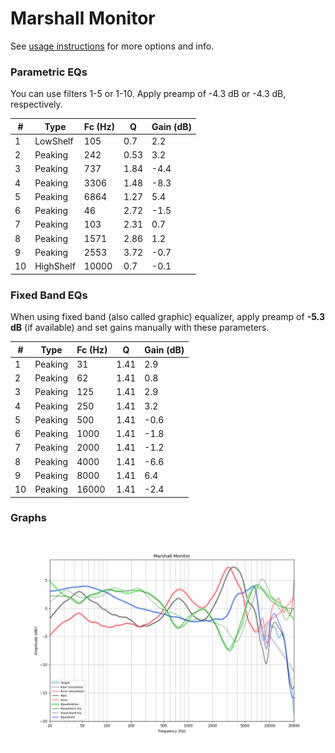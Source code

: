 # Marshall Monitor
See [usage instructions](https://github.com/jaakkopasanen/AutoEq#usage) for more options and info.

### Parametric EQs
You can use filters 1-5 or 1-10. Apply preamp of -4.3 dB or -4.3 dB, respectively.

|   # | Type      |   Fc (Hz) |    Q |   Gain (dB) |
|-----|-----------|-----------|------|-------------|
|   1 | LowShelf  |       105 | 0.7  |         2.2 |
|   2 | Peaking   |       242 | 0.53 |         3.2 |
|   3 | Peaking   |       737 | 1.84 |        -4.4 |
|   4 | Peaking   |      3306 | 1.48 |        -8.3 |
|   5 | Peaking   |      6864 | 1.27 |         5.4 |
|   6 | Peaking   |        46 | 2.72 |        -1.5 |
|   7 | Peaking   |       103 | 2.31 |         0.7 |
|   8 | Peaking   |      1571 | 2.86 |         1.2 |
|   9 | Peaking   |      2553 | 3.72 |        -0.7 |
|  10 | HighShelf |     10000 | 0.7  |        -0.1 |

### Fixed Band EQs
When using fixed band (also called graphic) equalizer, apply preamp of **-5.3 dB** (if available) and set gains manually with these parameters.

|   # | Type    |   Fc (Hz) |    Q |   Gain (dB) |
|-----|---------|-----------|------|-------------|
|   1 | Peaking |        31 | 1.41 |         2.9 |
|   2 | Peaking |        62 | 1.41 |         0.8 |
|   3 | Peaking |       125 | 1.41 |         2.9 |
|   4 | Peaking |       250 | 1.41 |         3.2 |
|   5 | Peaking |       500 | 1.41 |        -0.6 |
|   6 | Peaking |      1000 | 1.41 |        -1.8 |
|   7 | Peaking |      2000 | 1.41 |        -1.2 |
|   8 | Peaking |      4000 | 1.41 |        -6.6 |
|   9 | Peaking |      8000 | 1.41 |         6.4 |
|  10 | Peaking |     16000 | 1.41 |        -2.4 |

### Graphs
![](./Marshall%20Monitor.png)
